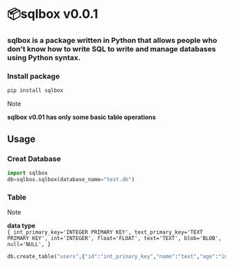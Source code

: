 # 📦sqlbox v0.0.1
### sqlbox is a package written in Python that allows people who don't know how to write SQL to write and manage databases using Python syntax.
### Install package
```py
pip install sqlbox
```
> [!NOTE]
> **sqlbox v0.01 has only some basic table operations**
## Usage
### Creat Database
```py
import sqlbox
db=sqlbox.sqlbox(database_name="test.db")
```
### Table
> [!NOTE]
> **data type**<br>
> `{
>     int_primary_key='INTEGER PRIMARY KEY',
      text_primary_key='TEXT PRIMARY KEY',
      int='INTEGER',
      float='FLOAT',
      text='TEXT',
      blob='BLOB',
      null='NULL',
>   }`
```py
db.create_table("users",{"id":"int_prinary_key","name":"text","age":"int"})
```
